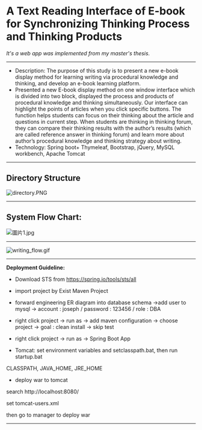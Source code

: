 # A Text Reading Interface of E-book for Synchronizing Thinking Process and Thinking Products

*It's a web app was implemented from my master's thesis.*

***

- Description: The purpose of this study is to present a new e-book display method for learning writing via procedural knowledge and thinking, and develop an e-book learning platform.
 - Presented a new E-book display method on one window interface which is divided into two block, displayed the process and products of procedural knowledge and thinking simultaneously. Our interface can highlight the points of articles when you click specific buttons. The function helps students can focus on their thinking about the article and questions in current step. When students are thinking in thinking forum, they can compare their thinking results with the author’s results (which are called reference answer in thinking forum) and learn more about author’s procedural knowledge and thinking strategy about writing.
- Technology: Spring boot+ Thymeleaf, Bootstrap, jQuery, MySQL workbench, Apache Tomcat


***

## Directory Structure

![directory.PNG](http://user-image.logdown.io/user/13154/blog/13069/post/316383/tybOqclJS1ilH8HpoqYl_directory.PNG)

***

## System Flow Chart:

![圖片1.jpg](http://user-image.logdown.io/user/13154/blog/13069/post/316383/PPUCwQAShWZKr675hiFI_%E5%9C%96%E7%89%871.jpg)

***

![writing_flow.gif](http://user-image.logdown.io/user/13154/blog/13069/post/316383/qVk4ni7QbSE5WXv4XLcz_writing_flow.gif)

***


**Deployment Guideline:**

- Download STS from https://spring.io/tools/sts/all

- import project by Exist Maven Project

- forward engineering ER diagram into database schema
 ->add user to mysql -> 
account : joseph / password : 123456 / role : DBA

- right click project -> run as -> add maven configuration -> choose project -> goal : clean install -> skip test

- right click project -> run as -> Spring Boot App

- Tomcat: 
set environment variables and setclasspath.bat, then run startup.bat
 
CLASSPATH, JAVA_HOME, JRE_HOME 

- deploy war to tomcat

search http://localhost:8080/

set tomcat-users.xml

then go to manager to deploy war

***
